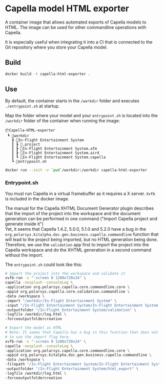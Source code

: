 # Capella model HTML exporter

A container image that allows automated exports of Capella models to HTML. The
image can be used for other commandline operations with Capella.

It is especially useful when integrating it into a CI that is connected to the
Git repository where you store your Capella model.

## Build

```bash
docker build -t capella-html-exporter .
```

## Use

By default, the container starts in the `/workdir` folder and executes
`./entrypoint.sh` at startup.

Map the folder where your model and your `entrypoint.sh` is located into the
`/workdir` folder of the container when running the image:

```
📦Capella-HTML-exporter
 ┗ 📂workdir
   ┣ 📂In-Flight Entertainment System
   ┃ ┣ 📜.project
   ┃ ┣ 📜In-Flight Entertainment System.afm
   ┃ ┣ 📜In-Flight Entertainment System.aird
   ┃ ┗ 📜In-Flight Entertainment System.capella
   ┗ 📜entrypoint.sh
```

```bash
docker run --init -v `pwd`/workdir:/workdir capella-html-exporter
```

### Entrypoint.sh

You must run Capella in a virtual framebuffer as it requires a X server.
`Xvfb` is included in the docker image.

The manual for the Capella XHTML Document Generator plugin describes that
the import of the project into the workspace and the document generation can be
performed in one command ("Import Capella project and generate inside it")  
Yet, it seems that Capella 1.4.2, 5.0.0, 5.1.0 and 5.2.0 have a bug in the
`org.polarsys.kitalpha.doc.gen.business.capella.commandline` function that will
lead to the project being imported, but no HTML generation being done.
Therefore, we use the `validation` app first to import the project into the
Capella workspace and do the XHTML generation in a second command without the
import.

The `entrypoint.sh` could look like this:

```bash
# Import the project into the workspace and validate it
xvfb-run -s "-screen 0 1280x720x24" \
capella -nosplash -consoleLog \
-application org.polarsys.capella.core.commandline.core \
-appid org.polarsys.capella.core.validation.commandline \
-data /workspace \
-import "/workdir/In-Flight Entertainment System" \
-input "/In-Flight Entertainment System/In-Flight Entertainment System.aird" \
-outputfolder "/In-Flight Entertainment System/validation" \
-logfile /workdir/log.html \
-forceoutputfoldercreation

# Export the model as HTML
# Note: It seems that Capella has a bug in this function that does not allow
# to use the import flag here.
xvfb-run -s "-screen 0 1280x720x24" \
capella -nosplash -consoleLog \
-application org.polarsys.capella.core.commandline.core \
-appid org.polarsys.kitalpha.doc.gen.business.capella.commandline \
-data /workspace \
-filepath "/In-Flight Entertainment System/In-Flight Entertainment System.aird" \
-outputfolder "/In-Flight Entertainment System/html_export" \
-logfile /workdir/log.html \
-forceoutputfoldercreation
```

